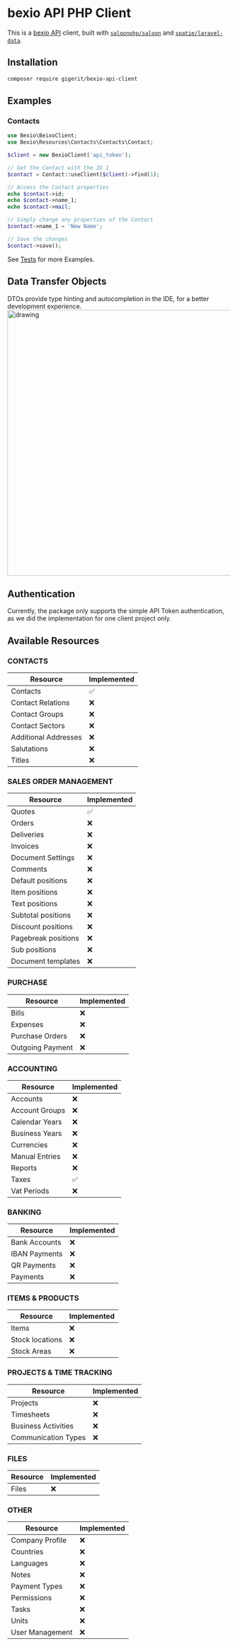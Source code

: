 # bexio API PHP Client

This is a <a href="https://docs.bexio.com">bexio
API</a> client, built with <a href="https://docs.saloon.dev/">`saloonphp/saloon`</a>
and <a href="https://github.com/spatie/laravel-data">`spatie/laravel-data`</a>.

## Installation

```sh
composer require gigerit/bexio-api-client
```

## Examples

### Contacts

```php 
use Bexio\BeixoClient;
use Bexio\Resources\Contacts\Contacts\Contact;

$client = new BexioClient('api_token');

// Get the Contact with the ID 1
$contact = Contact::useClient($client)->find(1); 

// Access the Contact properties
echo $contact->id;
echo $contact->name_1;
echo $contact->mail;

// Simply change any properties of the Contact
$contact->name_1 = 'New Name'; 

// Save the changes
$contact->save(); 
````

See [Tests](tests/Feature/Resources) for more Examples.

## Data Transfer Objects

DTOs provide type hinting and autocompletion in the IDE, for a better development experience.
<img src="docs/assets/contacts_typehint.png" alt="drawing" width="600"/>

## Authentication

Currently, the package only supports the simple API Token authentication, as we did the implementation for one client
project only.

## Available Resources

### CONTACTS

| Resource             | Implemented |
|----------------------|-------------|
| Contacts             | ✅           |
| Contact Relations    | ❌           |
| Contact Groups       | ❌           |
| Contact Sectors      | ❌           |
| Additional Addresses | ❌           |
| Salutations          | ❌           |
| Titles               | ❌           |

### SALES ORDER MANAGEMENT

| Resource            | Implemented |
|---------------------|-------------|
| Quotes              | ✅           |
| Orders              | ❌           |
| Deliveries          | ❌           |
| Invoices            | ❌           |
| Document Settings   | ❌           |
| Comments            | ❌           |
| Default positions   | ❌           |
| Item positions      | ❌           |
| Text positions      | ❌           |
| Subtotal positions  | ❌           |
| Discount positions  | ❌           |
| Pagebreak positions | ❌           |
| Sub positions       | ❌           |
| Document templates  | ❌           |

### PURCHASE

| Resource         | Implemented |
|------------------|-------------|
| Bills            | ❌           |
| Expenses         | ❌           |
| Purchase Orders  | ❌           |
| Outgoing Payment | ❌           |

### ACCOUNTING

| Resource       | Implemented |
|----------------|-------------|
| Accounts       | ❌           |
| Account Groups | ❌           |
| Calendar Years | ❌           |
| Business Years | ❌           |
| Currencies     | ❌           |
| Manual Entries | ❌           |
| Reports        | ❌           |
| Taxes          | ✅           |
| Vat Periods    | ❌           |

### BANKING

| Resource      | Implemented |
|---------------|-------------|
| Bank Accounts | ❌           |
| IBAN Payments | ❌           |
| QR Payments   | ❌           |
| Payments      | ❌           |

### ITEMS & PRODUCTS

| Resource        | Implemented |
|-----------------|-------------|
| Items           | ❌           |
| Stock locations | ❌           |
| Stock Areas     | ❌           |

### PROJECTS & TIME TRACKING

| Resource            | Implemented |
|---------------------|-------------|
| Projects            | ❌           |
| Timesheets          | ❌           |
| Business Activities | ❌           |
| Communication Types | ❌           |

### FILES

| Resource | Implemented |
|----------|-------------|
| Files    | ❌           |

### OTHER

| Resource        | Implemented |
|-----------------|-------------|
| Company Profile | ❌           |
| Countries       | ❌           |
| Languages       | ❌           |
| Notes           | ❌           |
| Payment Types   | ❌           |
| Permissions     | ❌           |
| Tasks           | ❌           |
| Units           | ❌           |
| User Management | ❌           |



